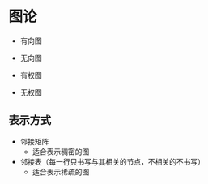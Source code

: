 # 图论

- 有向图
- 无向图

- 有权图
- 无权图

## 表示方式

- 邻接矩阵
    - 适合表示稠密的图
- 邻接表（每一行只书写与其相关的节点，不相关的不书写）
    - 适合表示稀疏的图
